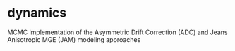 # dynamics
MCMC implementation of the Asymmetric Drift Correction (ADC) and Jeans Anisotropic MGE (JAM) modeling approaches
